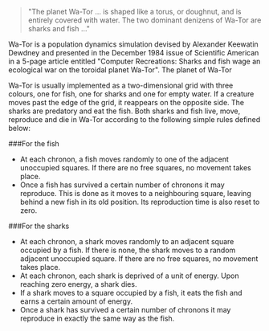 > "The planet Wa-Tor ... is shaped like a torus, or doughnut, and is entirely covered with water. The two dominant denizens of Wa-Tor are sharks and fish ..."

Wa-Tor is a population dynamics simulation devised by Alexander Keewatin Dewdney and presented in the December 1984 issue of Scientific American in a 5-page article entitled "Computer Recreations: Sharks and fish wage an ecological war on the toroidal planet Wa-Tor".
The planet of Wa-Tor

Wa-Tor is usually implemented as a two-dimensional grid with three colours, one for fish, one for sharks and one for empty water. If a creature moves past the edge of the grid, it reappears on the opposite side. The sharks are predatory and eat the fish. Both sharks and fish live, move, reproduce and die in Wa-Tor according to the following simple rules defined below:

###For the fish

- At each chronon, a fish moves randomly to one of the adjacent unoccupied squares. If there are no free squares, no movement takes place.
- Once a fish has survived a certain number of chronons it may reproduce. This is done as it moves to a neighbouring square, leaving behind a new fish in its old position. Its reproduction time is also reset to zero.

###For the sharks

- At each chronon, a shark moves randomly to an adjacent square occupied by a fish. If there is none, the shark moves to a random adjacent unoccupied square. If there are no free squares, no movement takes place.
- At each chronon, each shark is deprived of a unit of energy. Upon reaching zero energy, a shark dies.
- If a shark moves to a square occupied by a fish, it eats the fish and earns a certain amount of energy.
- Once a shark has survived a certain number of chronons it may reproduce in exactly the same way as the fish.
